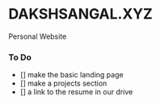 # DAKSHSANGAL.XYZ 


Personal Website

### To Do 

- [] make the basic landing page 
- [] make a projects section
- [] a link to the resume in our drive








